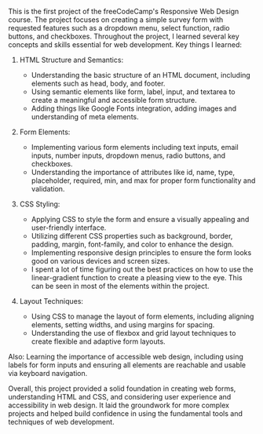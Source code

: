 This is the first project of the freeCodeCamp's Responsive Web Design course. The project focuses on creating a simple survey form with requested features such as a dropdown menu, select function, radio buttons, and checkboxes. Throughout the project, I learned several key concepts and skills essential for web development. Key things I learned:

1. HTML Structure and Semantics:
   * Understanding the basic structure of an HTML document, including elements such as head, body, and footer.
   * Using semantic elements like form, label, input, and textarea to create a meaningful and accessible form structure.
   * Adding things like Google Fonts integration, adding images and understanding of meta elements.

2. Form Elements:
   * Implementing various form elements including text inputs, email inputs, number inputs, dropdown menus, radio buttons, and checkboxes.
   * Understanding the importance of attributes like id, name, type, placeholder, required, min, and max for proper form functionality and validation.
  
3. CSS Styling:
   * Applying CSS to style the form and ensure a visually appealing and user-friendly interface.
   * Utilizing different CSS properties such as background, border, padding, margin, font-family, and color to enhance the design.
   * Implementing responsive design principles to ensure the form looks good on various devices and screen sizes.
   * I spent a lot of time figuring out the best practices on how to use the linear-gradient function to create a pleasing view to the eye. This can be seen in most of the elements within the project.
  
4. Layout Techniques:
   * Using CSS to manage the layout of form elements, including aligning elements, setting widths, and using margins for spacing.
   * Understanding the use of flexbox and grid layout techniques to create flexible and adaptive form layouts.
  
Also: Learning the importance of accessible web design, including using labels for form inputs and ensuring all elements are reachable and usable via keyboard navigation. 

Overall, this project provided a solid foundation in creating web forms, understanding HTML and CSS, and considering user experience and accessibility in web design. It laid the groundwork for more complex projects and helped build confidence in using the fundamental tools and techniques of web development.
